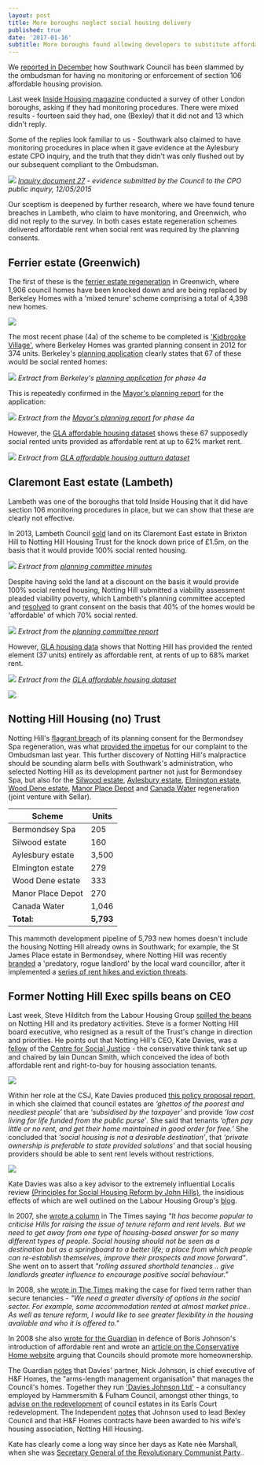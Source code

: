 ```yaml
---
layout: post
title: More boroughs neglect social housing delivery
published: true
date: '2017-01-16'
subtitle: More boroughs found allowing developers to substitute affordable rent for social rent
---
```

We [reported in December](http://35percent.org/2016-12-12-ombudsman-slams-southwark-for-no-s106-monitoring/) how Southwark Council has been slammed by the ombudsman for having no monitoring or enforcement of section 106 affordable housing provision. 

Last week [Inside Housing magazine](http://www.insidehousing.co.uk/two-further-councils-have-no-section-106-monitoring/7018287.article) conducted a survey of other London boroughs, asking if they had monitoring procedures. There were mixed results - fourteen said they had, one (Bexley) that it did not and 13 which didn't reply.

Some of the replies look familiar to us - Southwark also claimed to have monitoring procedures in place when it gave evidence at the Aylesbury estate CPO inquiry, and the truth that they didn't was only flushed out by our subsequent compliant to the Ombudsman.

![](http://35percent.org/img/CPO_ExplanatoryNote12May2015.png)
*[Inquiry document 27](http://crappistmartin.github.io/images/CPO_ExplanatoryNote12May2015.pdf) - evidence submitted by the Council to the CPO public inquiry, 12/05/2015*

Our sceptism is deepened by further research, where we have found tenure breaches in Lambeth, who claim to have monitoring, and Greenwich, who did not reply to the survey.  In both cases estate regeneration schemes delivered affordable rent when social rent was required by the planning consents.

 
## Ferrier estate (Greenwich)
The first of these is the [ferrier estate regeneration](https://halag.files.wordpress.com/2010/11/ferrier.pdf) in Greenwich, where 1,906 council homes have been knocked down and are being replaced by Berkeley Homes with a 'mixed tenure' scheme comprising a total of 4,398 new homes.

![](http://35percent.org/img/ferriervillage.png)

The most recent phase (4a) of the scheme to be completed is ['Kidbrooke Village'](https://www.berkeleygroup.co.uk/new-homes/london/greenwich/kidbrooke-village), where Berkeley Homes was granted planning consent in 2012 for 374 units. Berkeley's [planning application](https://planning.royalgreenwich.gov.uk/online-applications/files/591F8EE5C657B23BE9EBFC830D333E93/pdf/11_2366_O-Planning_Statement-64751.pdf) clearly states that 67 of these would be social rented homes:

![](http://35percent.org/img/ferrier4aplanningstatement.png)
*Extract from Berkeley's [planning application](https://planning.royalgreenwich.gov.uk/online-applications/files/591F8EE5C657B23BE9EBFC830D333E93/pdf/11_2366_O-Planning_Statement-64751.pdf) for phase 4a*

This is repeatedly confirmed in the [Mayor's planning report](https://www.london.gov.uk/sites/default/files/PAWS/media_id_127252/kidbrooke_phase_4_report.pdf) for the application:

![](http://35percent.org/img/kidbrooke_phase_4_report.png)
*Extract from the [Mayor's planning report]((https://www.london.gov.uk/sites/default/files/PAWS/media_id_127252/kidbrooke_phase_4_report.pdf)) for phase 4a*

However, the [GLA affordable housing dataset](https://data.london.gov.uk/dataset/gla-affordable-housing-programme-outturn/resource/0c87e5dc-f1e9-4edf-b246-bef6b40a9ba3) shows these 67 supposedly social rented units provided as affordable rent at up to 62% market rent.

![](http://35percent.org/img/kidbrookegladata.png)
*Extract from [GLA affordable housing outturn dataset](https://data.london.gov.uk/dataset/gla-affordable-housing-programme-outturn/resource/0c87e5dc-f1e9-4edf-b246-bef6b40a9ba3)*

## Claremont East estate (Lambeth)
Lambeth was one of the boroughs that told Inside Housing that it did have section 106 monitoring procedures in place, but we can show that these are clearly not effective. 

In 2013, Lambeth Council [sold](http://35percent.org/img/LRclaremontgarages.pdf) land on its Claremont East estate in Brixton Hill to Notting Hill Housing Trust for the knock down price of £1.5m, on the basis that it would provide 100% social rented housing.

![](http://35percent.org/img/claremontlanddisposal.png)
*Extract from [planning committee minutes](https://moderngov.lambeth.gov.uk/mgAi.aspx?ID=13743)*

Despite having sold the land at a discount on the basis it would provide 100% social rented housing, Notting Hill submitted a viability assessment pleaded viability poverty, which Lambeth's planning committee accepted and [resolved](https://moderngov.lambeth.gov.uk/mgAi.aspx?ID=13743) to grant consent on the basis that 40% of the homes would be 'affordable' of which 70% social rented.

![](http://35percent.org/img/claremontplanningcommittee.png)
*Extract from the [planning committee report](https://moderngov.lambeth.gov.uk/mgAi.aspx?ID=13743)* 

However, [GLA housing data](https://data.london.gov.uk/dataset/gla-affordable-housing-programme-outturn/resource/0c87e5dc-f1e9-4edf-b246-bef6b40a9ba3) shows that Notting Hill has provided the rented element (37 units) entirely as affordable rent, at rents of up to 68% market rent.

![](http://35percent.org/img/claremontgladata.png)
*Extract from the [GLA affordable housing dataset](https://data.london.gov.uk/dataset/gla-affordable-housing-programme-outturn/resource/0c87e5dc-f1e9-4edf-b246-bef6b40a9ba3)*

![](http://35percent.org/img/claremonteastnewbuild.jpg)

## Notting Hill Housing (no) Trust
Notting Hill's [flagrant breach](http://35percent.org/2015-03-18-stand-up-for-more-social-housing/) of its planning consent for the Bermondsey Spa regeneration, was what [provided the impetus](http://35percent.org/2016-12-12-ombudsman-slams-southwark-for-no-s106-monitoring/#background) for our complaint to the Ombudsman last year. This further discovery of Notting Hill's malpractice should be sounding alarm bells with Southwark's administration, who selected Notting Hill as its development partner not just for Bermondsey Spa, but also for the [Silwood estate](http://35percent.org/silwood-estate-regeneration), [Aylesbury estate](http://35percent.org/aylesbury-estate), [Elmington estate](http://35percent.org/elmington-estate-regeneration), [Wood Dene estate](http://35percent.org/wooddene-estate-regeneration), [Manor Place Depot](http://35percent.org/manor-place-depot) and [Canada Water](http://35percent.org/canada-water/#canada-water-sites-ce) regeneration (joint venture with Sellar).

| Scheme  | Units |  
|---|---|
| Bermondsey Spa | 205  |
| Silwood estate | 160  |  
| Aylesbury estate  | 3,500  |
| Elmington estate | 279  |
| Wood Dene estate | 333 |  
| Manor Place Depot | 270 |
| Canada Water | 1,046 |
| __Total:__ | __5,793__ |

This mammoth development pipeline of 5,793 new homes doesn't include the housing Notting Hill already owns in Southwark; for example, the St James Place estate in Bermondsey, where Notting Hill was recently [branded](https://twitter.com/Leo_Pollak/status/817366264486252544) a 'predatory, rogue landlord' by the local ward councillor, after it implemented a [series of rent hikes and eviction threats](http://www.southwarknews.co.uk/news/housing-association-slammed-nightmare-scenario-eviction-threat-bermondseys-st-james-estate/).

## Former Notting Hill Exec spills beans on CEO
Last week, Steve Hilditch from the Labour Housing Group [spilled the beans](https://redbrickblog.wordpress.com/2017/01/07/one-article-does-not-wipe-the-slate-clean/) on Notting Hill and its predatory activities. Steve is a former Notting Hill board executive, who resigned as a result of the Trust's change in direction and priorities. He points out that Notting Hill's CEO, Kate Davies, was a [fellow](http://www.centreforsocialjustice.org.uk/about-us/csj-fellows/kate-davies) of the [Centre for Social Justice](http://www.centreforsocialjustice.org.uk/) - the conservative think tank set up and chaired by Iain Duncan Smith, which conceived the idea of both affordable rent and right-to-buy for housing association tenants.

![](http://35percent.org/img/kdquotes.png)

Within her role at the CSJ, Kate Davies produced [this policy proposal report](http://www.centreforsocialjustice.org.uk/UserStorage/pdf/Pdf%20reports/HousingPoverty.pdf), in which she claimed that council estates are _‘ghettos of the poorest and neediest people’_ that are _‘subsidised by the taxpayer’_ and provide _‘low cost living for life funded from the public purse’_. She said that tenants _‘often pay little or no rent, and get their home maintained in good order for free.’_ She concluded that _‘social housing is not a desirable destination’_, that _‘private ownership is preferable to state provided solutions’_ and that social housing providers should be able to sent rent levels without restrictions.

![](http://35percent.org/img/csjquoterents.png)

Kate Davies was also a key advisor to the extremely influential Localis review [(Principles for Social Housing Reform by John Hills)](http://eprints.lse.ac.uk/5568/1/Ends_and_Means_The_future_roles_of_social_housing_in_England_1.pdf), the insidious effects of which are well outlined on the Labour Housing Group's [blog](https://redbrickblog.wordpress.com/2010/11/22/social-housing-reform-less-localism-and-more-localis/). 

In 2007, she [wrote a column](http://35percent.org/img/TheTimesMarch06_2007.pdf) in The Times saying _"It has become popular to criticise Hills for raising the issue of tenure reform and rent levels. But we need to get away from one type of housing-based answer for so many different types of people. Social housing should not be seen as a destination but as a springboard to a better life; a place from which people can re-establish themselves, improve their prospects and move forward"_. She went on to assert that _"rolling assured shorthold tenancies .. give landlords greater influence to encourage positive social behaviour."_

In 2008, she [wrote in The Times](http://35percent.org/img/TheTimes2008_11_14.pdf) making the case for fixed term rather than secure tenancies - _"We need a greater diversity of options in the social sector. For example, some accommodation rented at almost market price.. As well as tenure reform, I would like to see greater flexibility in the housing available and who it is offered to."_

In 2008 she also [wrote for the Guardian](https://www.theguardian.com/uk/davehillblog/2008/nov/21/boris-johnson-housing) in defence of Boris Johnson's introduction of affordable rent and wrote an [article on the Conservative Home website](http://www.conservativehome.com/localgovernment/2008/10/how-councils-ca.html) arguing that Councils should promote more homeownership.

The Guardian [notes](https://www.theguardian.com/uk/davehillblog/2010/mar/25/hammersmith-fulham-london-borough-notting-hill-housing-conservative-polices) that Davies' partner, Nick Johnson, is chief executive of H&F Homes, the "arms-length management organisation" that manages the Council's homes. Together they run ['Davies Johnson Ltd'](https://beta.companieshouse.gov.uk/company/05723532/officers) - a consultancy employed by Hammersmith & Fulham Council, amongst other things, to [advise on the redevelopment](https://www.thebureauinvestigates.com/2012/02/09/bureau-recommends-the-consultancy-tax-avoidance-wheeze/) of council estates in its Earls Court redevelopment. The Independent [notes](http://www.independent.co.uk/news/uk/politics/council-chief-given-unfit-payout-then-gets-163200000-role-2277358.html) that Johnson used to lead Bexley Council and that H&F Homes contracts have been awarded to his wife's housing association, Notting Hill Housing. 

Kate has clearly come a long way since her days as Kate née Marshall, when she was [Secretary General of the Revolutionary Communist Party](http://35percent.org/img/TheGuardian1987_02_11.pdf)..



